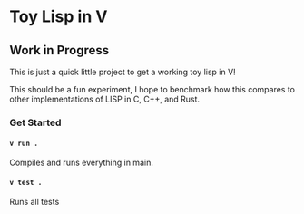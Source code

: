 # Toy Lisp in V
## Work in Progress
This is just a quick little project to get a working toy lisp in V!

This should be a fun experiment, I hope to benchmark how this compares to other implementations of LISP in C, C++, and Rust.
### Get Started

#### `v run .`
Compiles and runs everything in main.

#### `v test .`
Runs all tests
